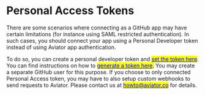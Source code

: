 # Personal Access Tokens

There are some scenarios where connecting as a GitHub app may have certain limitations (for instance using SAML restricted authentication). In such cases, you should connect your app using a Personal Developer token instead of using Aviator app authentication.

To do so, you can create a personal developer token and [<mark style="color:blue;">set the token here</mark>](https://mergequeue.com/github/auth/dev\_token). You can find instructions on how to [<mark style="color:blue;">generate a token here</mark>](https://docs.github.com/en/github/authenticating-to-github/creating-a-personal-access-token)<mark style="color:blue;">.</mark> You may create a separate GitHub user for this purpose. If you choose to only connected Personal Access token, you may have to also setup custom webhooks to send requests  to Aviator. Please contact us at [<mark style="color:blue;">howto@aviator.co</mark>](mailto:howto@aviator.co) for details.

